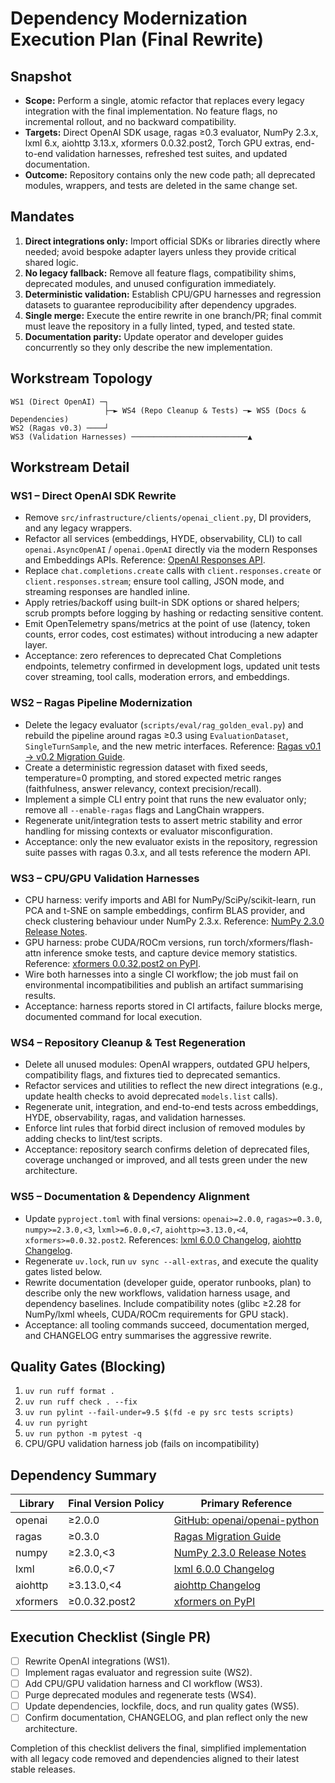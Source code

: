# Dependency Modernization Execution Plan (Final Rewrite)

## Snapshot

- **Scope:** Perform a single, atomic refactor that replaces every legacy integration with the final implementation. No feature flags, no incremental rollout, and no backward compatibility.
- **Targets:** Direct OpenAI SDK usage, ragas ≥0.3 evaluator, NumPy 2.3.x, lxml 6.x, aiohttp 3.13.x, xformers 0.0.32.post2, Torch GPU extras, end-to-end validation harnesses, refreshed test suites, and updated documentation.
- **Outcome:** Repository contains only the new code path; all deprecated modules, wrappers, and tests are deleted in the same change set.

## Mandates

1. **Direct integrations only:** Import official SDKs or libraries directly where needed; avoid bespoke adapter layers unless they provide critical shared logic.
2. **No legacy fallback:** Remove all feature flags, compatibility shims, deprecated modules, and unused configuration immediately.
3. **Deterministic validation:** Establish CPU/GPU harnesses and regression datasets to guarantee reproducibility after dependency upgrades.
4. **Single merge:** Execute the entire rewrite in one branch/PR; final commit must leave the repository in a fully linted, typed, and tested state.
5. **Documentation parity:** Update operator and developer guides concurrently so they only describe the new implementation.

## Workstream Topology

```
WS1 (Direct OpenAI) ─┐
                     ├─► WS4 (Repo Cleanup & Tests) ─► WS5 (Docs & Dependencies)
WS2 (Ragas v0.3) ────┘
WS3 (Validation Harnesses) ──────────────────────────▲
```

## Workstream Detail

### WS1 – Direct OpenAI SDK Rewrite

- Remove `src/infrastructure/clients/openai_client.py`, DI providers, and any legacy wrappers.
- Refactor all services (embeddings, HYDE, observability, CLI) to call `openai.AsyncOpenAI` / `openai.OpenAI` directly via the modern Responses and Embeddings APIs. Reference: [OpenAI Responses API](https://platform.openai.com/docs/api-reference/responses).
- Replace `chat.completions.create` calls with `client.responses.create` or `client.responses.stream`; ensure tool calling, JSON mode, and streaming responses are handled inline.
- Apply retries/backoff using built-in SDK options or shared helpers; scrub prompts before logging by hashing or redacting sensitive content.
- Emit OpenTelemetry spans/metrics at the point of use (latency, token counts, error codes, cost estimates) without introducing a new adapter layer.
- Acceptance: zero references to deprecated Chat Completions endpoints, telemetry confirmed in development logs, updated unit tests cover streaming, tool calls, moderation errors, and embeddings.

### WS2 – Ragas Pipeline Modernization

- Delete the legacy evaluator (`scripts/eval/rag_golden_eval.py`) and rebuild the pipeline around ragas ≥0.3 using `EvaluationDataset`, `SingleTurnSample`, and the new metric interfaces. Reference: [Ragas v0.1 → v0.2 Migration Guide](https://docs.ragas.io/en/stable/howtos/migrations/migrate_from_v01_to_v02/).
- Create a deterministic regression dataset with fixed seeds, temperature=0 prompting, and stored expected metric ranges (faithfulness, answer relevancy, context precision/recall).
- Implement a simple CLI entry point that runs the new evaluator only; remove all `--enable-ragas` flags and LangChain wrappers.
- Regenerate unit/integration tests to assert metric stability and error handling for missing contexts or evaluator misconfiguration.
- Acceptance: only the new evaluator exists in the repository, regression suite passes with ragas 0.3.x, and all tests reference the modern API.

### WS3 – CPU/GPU Validation Harnesses

- CPU harness: verify imports and ABI for NumPy/SciPy/scikit-learn, run PCA and t-SNE on sample embeddings, confirm BLAS provider, and check clustering behaviour under NumPy 2.3.x. Reference: [NumPy 2.3.0 Release Notes](https://numpy.org/devdocs/release/2.3.0-notes.html).
- GPU harness: probe CUDA/ROCm versions, run torch/xformers/flash-attn inference smoke tests, and capture device memory statistics. Reference: [xformers 0.0.32.post2 on PyPI](https://pypi.org/project/xformers/).
- Wire both harnesses into a single CI workflow; the job must fail on environmental incompatibilities and publish an artifact summarising results.
- Acceptance: harness reports stored in CI artifacts, failure blocks merge, documented command for local execution.

### WS4 – Repository Cleanup & Test Regeneration

- Delete all unused modules: OpenAI wrappers, outdated GPU helpers, compatibility flags, and fixtures tied to deprecated semantics.
- Refactor services and utilities to reflect the new direct integrations (e.g., update health checks to avoid deprecated `models.list` calls).
- Regenerate unit, integration, and end-to-end tests across embeddings, HYDE, observability, ragas, and validation harnesses.
- Enforce lint rules that forbid direct inclusion of removed modules by adding checks to lint/test scripts.
- Acceptance: repository search confirms deletion of deprecated files, coverage unchanged or improved, and all tests green under the new architecture.

### WS5 – Documentation & Dependency Alignment

- Update `pyproject.toml` with final versions: `openai>=2.0.0`, `ragas>=0.3.0`, `numpy>=2.3.0,<3`, `lxml>=6.0.0,<7`, `aiohttp>=3.13.0,<4`, `xformers>=0.0.32.post2`. References: [lxml 6.0.0 Changelog](https://lxml.de/changes-6.0.0.html), [aiohttp Changelog](https://docs.aiohttp.org/en/stable/changes.html).
- Regenerate `uv.lock`, run `uv sync --all-extras`, and execute the quality gates listed below.
- Rewrite documentation (developer guide, operator runbooks, plan) to describe only the new workflows, validation harness usage, and dependency baselines. Include compatibility notes (glibc ≥2.28 for NumPy/lxml wheels, CUDA/ROCm requirements for GPU stack).
- Acceptance: all tooling commands succeed, documentation merged, and CHANGELOG entry summarises the aggressive rewrite.

## Quality Gates (Blocking)

1. `uv run ruff format .`
2. `uv run ruff check . --fix`
3. `uv run pylint --fail-under=9.5 $(fd -e py src tests scripts)`
4. `uv run pyright`
5. `uv run python -m pytest -q`
6. CPU/GPU validation harness job (fails on incompatibility)

## Dependency Summary

| Library | Final Version Policy | Primary Reference |
| --- | --- | --- |
| openai | ≥2.0.0 | [GitHub: openai/openai-python](https://github.com/openai/openai-python) |
| ragas | ≥0.3.0 | [Ragas Migration Guide](https://docs.ragas.io/en/stable/howtos/migrations/migrate_from_v01_to_v02/) |
| numpy | ≥2.3.0,<3 | [NumPy 2.3.0 Release Notes](https://numpy.org/devdocs/release/2.3.0-notes.html) |
| lxml | ≥6.0.0,<7 | [lxml 6.0.0 Changelog](https://lxml.de/changes-6.0.0.html) |
| aiohttp | ≥3.13.0,<4 | [aiohttp Changelog](https://docs.aiohttp.org/en/stable/changes.html) |
| xformers | ≥0.0.32.post2 | [xformers on PyPI](https://pypi.org/project/xformers/) |

## Execution Checklist (Single PR)

- [ ] Rewrite OpenAI integrations (WS1).
- [ ] Implement ragas evaluator and regression suite (WS2).
- [ ] Add CPU/GPU validation harness and CI workflow (WS3).
- [ ] Purge deprecated modules and regenerate tests (WS4).
- [ ] Update dependencies, lockfile, docs, and run quality gates (WS5).
- [ ] Confirm documentation, CHANGELOG, and plan reflect only the new architecture.

Completion of this checklist delivers the final, simplified implementation with all legacy code removed and dependencies aligned to their latest stable releases.
